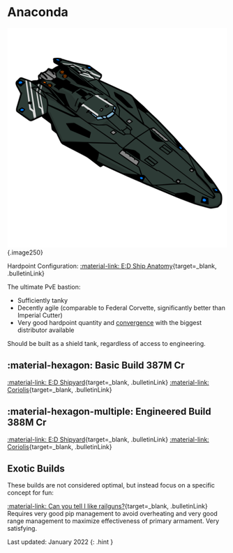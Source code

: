 # Anaconda
![Ship Image](../assets/icons/anaconda.svg){.image250}

Hardpoint Configuration: [:material-link: E:D Ship Anatomy](https://siriuscorp.cc/edsa/?s=anaconda){target=_blank, .bulletinLink}

The ultimate PvE bastion:

* Sufficiently tanky
* Decently agile (comparable to Federal Corvette, significantly better than Imperial Cutter)
* Very good hardpoint quantity and [convergence](../../misc/glossary.md#convergence) with the biggest distributor available

Should be built as a shield tank, regardless of access to engineering.

## :material-hexagon: Basic Build **387M Cr**

[:material-link: E:D Shipyard](https://edsy.org/#/L=H600000H4C0SC0,HhR00HgB00HgB00HgB00FCg00FCg00FBG00FBG00,DBw00DBw00DBw00DBw00DBw00Cjw00Cjw00Cjw00,9p300ADI00ARM00AfQ00Aty00BBo00BRu00Bcg00,16y00,7WC007jw007jw007jw0016y0016y0016y0023u0023u0015O0012G0010i00,PvE_0Combat_0_D_0Basic){target=_blank, .bulletinLink}
[:material-link: Coriolis](https://coriolis.io/outfit/anaconda?code=A0putpFklndzsxf57o7l7l7l1a1a17170404040404020202B05n5n5n2d2d2d2d2bm7m72725.AwRj4yumg%3D%3D%3D.CwBj4yumg%3D%3D%3D..EweloBhBmSQUwIYHMA28QgIwVyKBQA%3D%3D&bn=PvE%20Combat%20-%20Basic){target=_blank, .bulletinLink}

## :material-hexagon-multiple: Engineered Build **388M Cr**

[:material-link: E:D Shipyard](https://edsy.org/#/L=H600000H4C0SC0,HhRG0BM_W0HgBG0BM_W0HgBG0BM_W0HgBG0BM_W0KZyG07M_W0KZyG07M_W0HdhG05K_W0HdhG05I_W0,DCYG09L_W0DBwG09L_W0DBwG0BL_W0DBwG0BL_W0DBwG05L_W0DBwG05L_W0DBwG05L_W0DBwG05L_W0,9p3G05I_W0ADIG03I_W0ARMG05I_W0AfQG05J_W0Aty00BBoG03L_W0BRuG05G_W0Bcg00,16yG05I_W0,7WCG07I_W07jwG054_W07jwG054_W07jwO054_W016yG05I_W016yG05I_W025S0023u0015OG05I_W015OG05I_W012GG05I_W010iG05I_W0,PvE_0Combat_0_D_0Full_0Engi){target=_blank, .bulletinLink}
[:material-link: Coriolis](https://coriolis.io/outfit/anaconda?code=A0putpFklndzsxf57o7l7l7l2a2a24240804040404040404B05n5n5n2d2d2d2d2bm7m72725.AwRj4ys1pI%3D%3D.CwBj4yumg%3D%3D%3D.H4sIAAAAAAAAA43Tr09CURQH8AM8nvz08Z48eMDQKU%2FZDIxKsTmZ043ipFoMJoJuBgIGm8kZDQSjwWgg%2BgcYDc4Z7TLnFM%2FxnDe4k6Bewndn3M%2Fu5Z5zAZwBgK8ox%2BicIzkIA6R7KQC7zZVzmwTwhyEACuGakl2OWOuTyHquAeRuDJb3vBGFMafQIYflfxBl51m6fQvAE1np5FlGsKjk8UQGx2W7LstHXqEoNhQ64YinkChxYQMsSrUk1bJUK1KRiXsT7mSqALXmkKiwVealGLbVTnw5MOS4aLsEYF6n%2BTcFx8V1UEIHJXVQCncV2udYbcG448HtC3IFSuugWdxRKMYB8q0h4UizPZlN2RsRD%2ByHjPwpM7ih5KW8jCuTpyRDt6Xy7uL8MqQiW1s62JyWHZ6dLeGfJXh97p%2F1LK5PrVvSAqd%2BND5k4WGWkauDcjoor4M83FbogCMs3TPloScb3GH7icMV6Q%2FkH1LATeGG8FOOUO%2BVp1J%2FJwr2rL4wr%2FTfeABFbVnSlgS%2Ffr4BwVlhiAoEAAA%3D.EweloBhBmSQUwIYHMA28QgIwVyKBQA%3D%3D&bn=PvE%20Combat%20-%20Full%20Engi){target=_blank, .bulletinLink}

## Exotic Builds

These builds are not considered optimal, but instead focus on a specific concept for fun:

[:material-link: Can you tell I like railguns?](https://edsy.org/#/L=H600000H4C0SC0,KZyG09M_W0KZyG09M_W0KZyG09M_W0KZyG09M_W0KZyG09M_W0KZyG09M_W0KYiG07M_W0KYiG07M_W0,DCYG09L_W0DCYG09L_W0DCYG09L_W0DCYG0BL_W0DBwG05L_W0DBwG05L_W0DBwG05L_W0DBwG05L_W0,9p3G05I_W0ADIG03I_W0ARMG05I_W0AfQG05J_W0Aty00BBoG03L_W0BRuG05G_W0Bcg00,16yG05I_W0,7WCG07I_W07k4G054_W07k4G054_W07k4O054_W016yG05I_W016yG05I_W025S0023u0015OG05I_W015OG05I_W012GG05I_W010iG05I_W0,Only_0Rails){target=_blank, .bulletinLink} Requires very good pip management to avoid overheating and very good range management to maximize effectiveness of primary armament. Very satisfying.

Last updated: January 2022
{: .hint }


